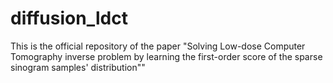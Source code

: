# diffusion_ldct
This is the official repository of the paper "Solving Low-dose Computer Tomography inverse problem by learning the first-order score of the sparse sinogram samples' distribution""
